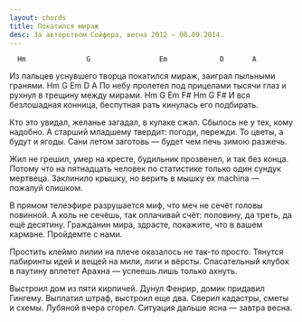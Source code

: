 ```yaml
---
layout: chords
title: Покатился мираж
desc: За авторством Сойфера, весна 2012 — 08.09.2014.
---
```

      Hm               G                 Em             D       A
Из пальцев уснувшего творца покатился мираж, заиграл пыльными гранями.
    Hm                   G             Em                      D       A
По небу пролетел под прицелами тысячи глаз и рухнул в трещину между мирами.
    Hm             G                  Em             F#     Hm     G  F#
И вся безлошадная конница, беспутная рать кинулась его подбирать.

Кто это увидал, желанье загадал, в кулаке сжал. Сбылось не у тех, кому надобно.
А старший младшему твердит: погоди, пережди. То цветы, а будут и ягоды.
Сани летом заготовь — будет чем печь зимою разжечь.

Жил не грешил, умер на кресте, будильник прозвенел, и так без конца.
Потому что на пятнадцать человек по статистике только один сундук мертвеца.
Заклинило крышку, но верить в мышку ex machina — пожалуй слишком.

В прямом телеэфире разрушается миф, что меч не сечёт головы повинной.
А коль не сечёшь, так оплачивай счёт: половину, да треть, да ещё десятину.
Гражданин мира, здрасте, покажите, что в вашем кармане. Пройдемте с нами.

Простить клеймо лилии на плече оказалось не так-то просто.
Тянутся лабиринты идей и вещей на мили, лиги и вёрсты.
Спасательный клубок в паутину вплетет Арахна — успеешь лишь только ахнуть.

Выстроил дом из пяти кирпичей. Дунул Фенрир, домик придавил Гингему.
Выплатил штраф, выстроил еще два. Сверил кадастры, сметы и схемы.
Лубяной вчера сгорел. Ситуация дальше ясна — завтра весна.

